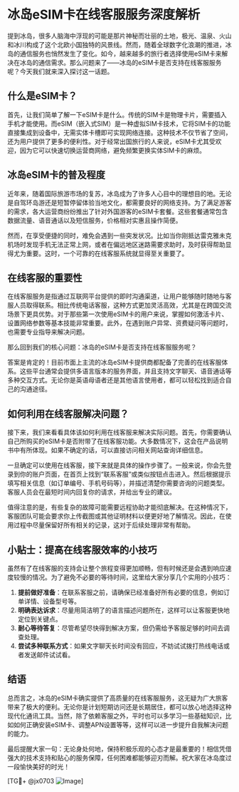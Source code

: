 # 冰岛eSIM卡在线客服服务深度解析

提到冰岛，很多人脑海中浮现的可能是那片神秘而壮丽的土地，极光、温泉、火山和冰川构成了这个北欧小国独特的风景线。然而，随着全球数字化浪潮的推进，冰岛的通信服务也悄然发生了变化。如今，越来越多的旅行者选择使用eSIM卡来解决在冰岛的通信需求。那么问题来了——冰岛的eSIM卡是否支持在线客服服务呢？今天我们就来深入探讨这一话题。

## 什么是eSIM卡？

首先，让我们简单了解一下eSIM卡是什么。传统的SIM卡是物理卡片，需要插入手机才能使用。而eSIM（嵌入式SIM）是一种虚拟SIM卡技术，它将SIM卡的功能直接集成到设备中，无需实体卡槽即可实现网络连接。这种技术不仅节省了空间，还为用户提供了更多的便利性。对于经常出国旅行的人来说，eSIM卡尤其受欢迎，因为它可以快速切换运营商网络，避免频繁更换实体SIM卡的麻烦。

## 冰岛eSIM卡的普及程度

近年来，随着国际旅游市场的复苏，冰岛成为了许多人心目中的理想目的地。无论是自驾环岛游还是短暂停留体验当地文化，都需要良好的网络支持。为了满足游客的需求，各大运营商纷纷推出了针对外国游客的eSIM卡套餐。这些套餐通常包含数据流量、语音通话以及短信服务，价格相对实惠且操作简便。

然而，在享受便捷的同时，难免会遇到一些突发状况。比如当你刚抵达雷克雅未克机场时发现手机无法正常上网，或者在偏远地区迷路需要求助时，及时获得帮助显得尤为重要。这时，一个可靠的在线客服系统就显得至关重要了。

## 在线客服的重要性

在线客服服务是指通过互联网平台提供的即时沟通渠道，让用户能够随时随地与客服人员取得联系。相比传统电话客服，这种方式更加灵活高效，尤其是在跨国交流场景下更具优势。对于那些第一次使用eSIM卡的用户来说，掌握如何激活卡片、设置网络参数等基本技能非常重要。此外，在遇到账户异常、资费疑问等问题时，也需要专业指导来解决问题。

那么回到我们的核心问题：冰岛的eSIM卡是否支持在线客服服务呢？

答案是肯定的！目前市面上主流的冰岛eSIM卡提供商都配备了完善的在线客服体系。这些平台通常会提供多语言版本的服务界面，并且支持文字聊天、语音通话等多种交互方式。无论你是英语母语者还是其他语言使用者，都可以轻松找到适合自己的沟通途径。

## 如何利用在线客服解决问题？

接下来，我们来看看具体该如何利用在线客服来解决实际问题。首先，你需要确认自己所购买的eSIM卡是否附带了在线客服功能。大多数情况下，这会在产品说明书中有所体现。如果不确定的话，可以直接访问相关网站查询详细信息。

一旦确定可以使用在线客服，接下来就是具体的操作步骤了。一般来说，你会先登录到你的账户页面，在首页上找到“联系客服”或类似按钮点击进入。然后根据提示填写相关信息（如订单编号、手机号码等），并描述清楚你需要咨询的问题类型。客服人员会在最短时间内回复你的请求，并给出专业的建议。

值得注意的是，有些复杂的故障可能需要远程协助才能彻底解决。在这种情况下，客服团队可能会要求你上传截图或其他证明材料以便更好地了解情况。因此，在使用过程中尽量保留好所有相关的记录，这对于后续处理非常有帮助。

## 小贴士：提高在线客服效率的小技巧

虽然有了在线客服的支持会让整个旅程变得更加顺畅，但有时候还是会遇到响应速度较慢的情况。为了避免不必要的等待时间，这里给大家分享几个实用的小技巧：

1. **提前做好准备**：在联系客服之前，请确保已经准备好所有必要的信息，例如订单详情、设备型号等。
2. **明确表达诉求**：尽量用简洁明了的语言描述问题所在，这样可以让客服更快地定位到关键点。
3. **耐心等待答复**：尽管希望尽快得到解决方案，但仍需给予客服足够的时间去调查处理。
4. **尝试多种联系方式**：如果文字聊天长时间没有回应，不妨试试拨打热线电话或者发送邮件试试看。

## 结语

总而言之，冰岛的eSIM卡确实提供了高质量的在线客服服务，这无疑为广大旅客带来了极大的便利。无论你是计划短期访问还是长期居住，都可以放心地选择这种现代化通讯工具。当然，除了依赖客服之外，平时也可以多学习一些基础知识，比如如何正确安装eSIM卡、调整APN设置等等，这样可以进一步提升自我解决问题的能力。

最后提醒大家一句：无论身处何地，保持积极乐观的心态才是最重要的！相信凭借强大的技术支持和贴心的服务保障，任何困难都能够迎刃而解。祝大家在冰岛度过一段愉快美好的时光！

[TG💪+ @jx0703 ![Image](https://github.com/user-attachments/assets/dbca1d08-cadb-493c-b0ec-ad6f7a83f270)]